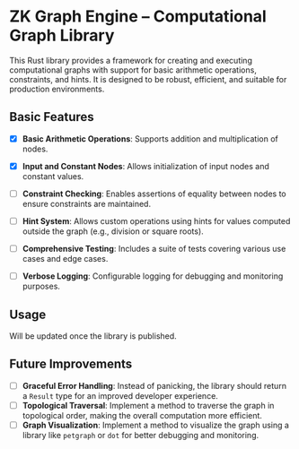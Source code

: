 # ZK Graph Engine – Computational Graph Library

This Rust library provides a framework for creating and executing computational graphs with support for basic arithmetic operations, constraints, and hints. It is designed to be robust, efficient, and suitable for production environments.

## Basic Features

- [x]  **Basic Arithmetic Operations**: Supports addition and multiplication of nodes.
- [x]  **Input and Constant Nodes**: Allows initialization of input nodes and constant values.
- [ ]  **Constraint Checking**: Enables assertions of equality between nodes to ensure constraints are maintained.
- [ ]  **Hint System**: Allows custom operations using hints for values computed outside the graph (e.g., division or square roots).
- [ ]  **Comprehensive Testing**: Includes a suite of tests covering various use cases and edge cases.
- [ ]  **Verbose Logging**: Configurable logging for debugging and monitoring purposes.


## Usage

Will be updated once the library is published.

## Future Improvements

- [ ]  **Graceful Error Handling**: Instead of panicking, the library should return a `Result` type for an improved developer experience.
- [ ]  **Topological Traversal**: Implement a method to traverse the graph in topological order, making the overall computation more efficient.
- [ ]  **Graph Visualization**: Implement a method to visualize the graph using a library like `petgraph` or `dot` for better debugging and monitoring.
